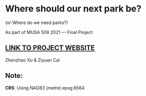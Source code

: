 # Where should our next park be?

(or Where do we need parks?)

As part of MUSA 509 2021 — Final Project

## [LINK TO PROJECT WEBSITE](http://509.orifish.tech)

Zhenzhao Xu & Ziyuan Cai

## Note:

**CRS**: Using NAD83 (metre) epsg:6564

